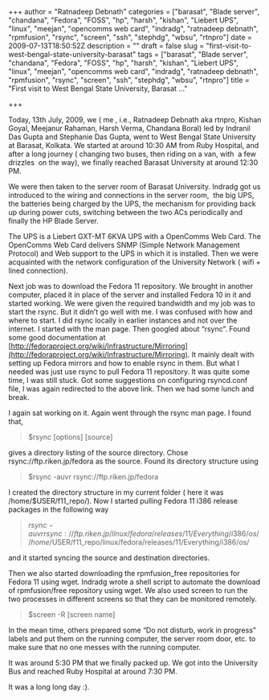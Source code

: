 +++
author = "Ratnadeep Debnath"
categories = ["barasat", "Blade server", "chandana", "Fedora", "FOSS", "hp", "harsh", "kishan", "Liebert UPS", "linux", "meejan", "opencomms web card", "indradg", "ratnadeep debnath", "rpmfusion", "rsync", "screen", "ssh", "stephdg", "wbsu", "rtnpro"]
date = 2009-07-13T18:50:52Z
description = ""
draft = false
slug = "first-visit-to-west-bengal-state-university-barasat"
tags = ["barasat", "Blade server", "chandana", "Fedora", "FOSS", "hp", "harsh", "kishan", "Liebert UPS", "linux", "meejan", "opencomms web card", "indradg", "ratnadeep debnath", "rpmfusion", "rsync", "screen", "ssh", "stephdg", "wbsu", "rtnpro"]
title = "First visit to West Bengal State University, Barasat ..."

+++


Today, 13th July, 2009, we ( me , i.e., Ratnadeep Debnath aka rtnpro, Kishan Goyal, Meejanur Rahaman, Harsh Verma, Chandana Boral) led by Indranil Das Gupta and Stephanie Das Gupta, went to West Bengal State University at Barasat, Kolkata. We started at around 10:30 AM from Ruby Hospital, and after a long journey ( changing two buses, then riding on a van, with  a few drizzles  on the way), we finally reached Barasat University at around 12:30 PM.

We were then taken to the server room of Barasat University. Indradg got us introduced to the wiring and connections in the server room,  the big UPS, the batteries being charged by the UPS, the mechanism for providing back up during power cuts, switching between the two ACs periodically and finally the HP Blade Server.

The UPS is a Liebert GXT-MT 6KVA UPS with a OpenComms Web Card. The OpenComms Web Card delivers SNMP (Simple Network Management Protocol) and Web support to the UPS in which it is installed. Then we were acquainted with the network configuration of the University Network ( wifi + lined connection).

Next job was to download the Fedora 11 repository. We brought in another computer, placed it in place of the server and installed Fedora 10 in it and started working. We were given the required bandwidth and my job was to start the rsync. But it didn’t go well with me. I was confused with how and where to start. I did rsync locally in earlier instances and not over the internet. I started with the man page. Then googled about “rsync”. Found some good documentation at [http://fedoraproject.org/wiki/Infrastructure/Mirroring](http://fedoraproject.org/wiki/Infrastructure/Mirroring). It mainly dealt with setting up Fedora mirrors and how to enable rsync in them. But what I needed was just use rsync to pull Fedora 11 repository. It was quite some time, I was still stuck. Got some suggestions on configuring rsyncd.conf file, I was again redirected to the above link. Then we had some lunch and break.

I again sat working on it. Again went through the rsync man page. I found that,

> $rsync [options] [source]

gives a directory listing of the source directory. Chose rsync://ftp.riken.jp/fedora as the source. Found its directory structure using

> $rsync -auvr rsync://ftp.riken.jp/fedora

I created the directory structure in my current folder ( here it was /home/$USER/f11_repo/). Now I started pulling Fedora 11 i386 release packages in the following way

> $rsync -auvr rsync://ftp.riken.jp/linux/fedora/releases/11/Everything/i386/os/ /home/$USER/f11_repo/linux/fedora/releases/11/Everything/i386/os/

and it started syncing the source and destination directories.

Then we also started downloading the rpmfusion_free repositories for Fedora 11 using wget. Indradg wrote a shell script to automate the download of rpmfusion/free repository using wget. We also used screen to run the two processes in different screens so that they can be monitored remotely.

> $screen -R [screen name]

In the mean time, others prepared some “Do not disturb, work in progress” labels and put them on the running computer, the server room door, etc. to make sure that no one messes with the running computer.

It was around 5:30 PM that we finally packed up. We got into the University Bus and reached Ruby Hospital at around 7:30 PM.

It was a long long day :).

